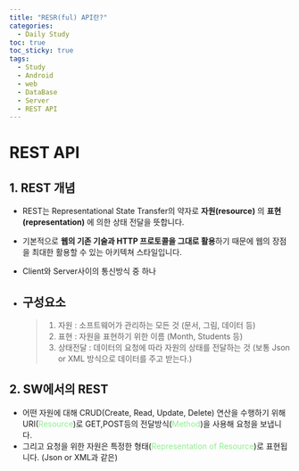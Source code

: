 ```yaml
---
title: "RESR(ful) API란?"
categories:
  - Daily Study
toc: true
toc_sticky: true
tags:
  - Study
  - Android
  - web
  - DataBase
  - Server
  - REST API
---
```


# REST API
## 1. REST 개념
  - REST는 Representational State Transfer의 약자로 **자원(resource)** 의 **표현(representation)** 에 의한 상태 전달을 뜻합니다.
  - 기본적으로 **웹의 기존 기술과 HTTP 프로토콜을 그대로 활용**하기 때문에 웹의 장점을 최대한 활용할 수 있는 아키텍쳐 스타일입니다. 
  - Client와 Server사이의 통신방식 중 하나 

  - ## 구성요소
    > 1. 자원 : 소프트웨어가 관리하는 모든 것 (문서, 그림, 데이터 등)
    > 2. 표현 : 자원을 표현하기 위한 이름 (Month, Students 등)
    > 3. 상태전달 : 데이터의 요청에 따라 자원의 상태를 전달하는 것 (보통 Json or XML 방식으로 데이터를 주고 받는다.)



## 2. SW에서의 REST
  - 어떤 자원에 대해 CRUD(Create, Read, Update, Delete) 연산을 수행하기 위해 URI(<span style="color:lightgreen">Resource</span>)로 GET,POST등의 전달방식(<span style="color:lightgreen">Method</span>)을 사용해 요청을 보냅니다. 
  - 그리고 요청을 위한 자원은 특정한 형태(<span style="color:lightgreen">Representation of Resource</span>)로 표현됩니다. (Json or XML과 같은)
